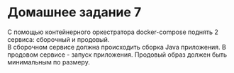 # Домашнее задание 7
С помощью контейнерного оркестратора docker-compose поднять 2 сервиса: сборочный и продовый.  
В сборочном сервисе должна происходить сборка Java приложения. В продовом сервисе - запуск приложения. Продовый образ должен быть минимальным по размеру.  